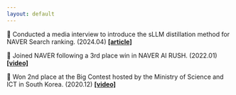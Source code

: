 ```yaml
---
layout: default
---
```


📎 Conducted a media interview to introduce the sLLM distillation method for NAVER Search ranking. (2024.04) <b> <a href="https://www.ddaily.co.kr/page/view/2024042516090288558" target="_blank">[article]</a> </b>

📎 Joined NAVER following a 3rd place win in NAVER AI RUSH. (2022.01) <b> <a href="https://www.youtube.com/watch?v=DmYW-mt6vfY" target="_blank">[video]</a> </b>

📎 Won 2nd place at the Big Contest hosted by the Ministry of Science and ICT in South Korea. (2020.12) <b> <a href="https://youtu.be/32Y5Vtngc-Y?t=8457" target="_blank">[video]</a> </b>
